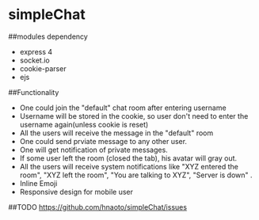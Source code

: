 # simpleChat

##modules dependency
* express 4 
* socket.io 
* cookie-parser
* ejs


##Functionality
* One could join the "default" chat room after entering username
* Username will be stored in the cookie, so user don't need to enter the username again(unless cookie is reset) 
* All the users will receive the message in the "default" room
* One could send prviate message to any other user. 
* One will get notification of private messages.
* If some user left the room (closed the tab), his avatar will gray out.
* All the users will receive system notifications like "XYZ entered the room", "XYZ left the room", "You are talking to XYZ", "Server is down" .
* Inline Emoji 
* Responsive design for mobile user

##TODO 
https://github.com/hnaoto/simpleChat/issues
